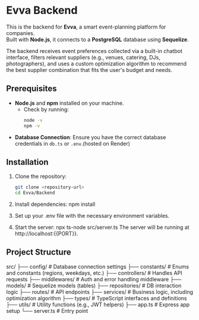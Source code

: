 # Evva Backend

This is the backend for **Evva**, a smart event-planning platform for companies.  
Built with **Node.js**, it connects to a **PostgreSQL** database using **Sequelize**.

The backend receives event preferences collected via a built-in chatbot interface, filters relevant suppliers (e.g., venues, catering, DJs, photographers), and uses a custom optimization algorithm to recommend the best supplier combination that fits the user's budget and needs.

## Prerequisites
- **Node.js** and **npm** installed on your machine.
  - Check by running:
    ```bash
    node -v
    npm -v
    ```
- **Database Connection**: Ensure you have the correct database credentials in `db.ts` or `.env`.(hosted on Render)

## Installation
1. Clone the repository:
   ```bash
   git clone <repository-url>
   cd Evva/Backend


2. Install dependencies:
    npm install

3. Set up your .env file with the necessary environment variables.

4. Start the server:
    npx ts-node src/server.ts
    The server will be running at http://localhost:{{PORT}}.

## Project Structure

src/
├── config/         # Database connection settings
├── constants/      # Enums and constants (regions, weekdays, etc.)
├── controllers/    # Handles API requests
├── middlewares/    # Auth and error handling middleware
├── models/         # Sequelize models (tables)
├── repositories/   # DB interaction logic
├── routes/         # API endpoints
├── services/       # Business logic, including optimization algorithm
├── types/          # TypeScript interfaces and definitions
├── utils/          # Utility functions (e.g., JWT helpers)
├── app.ts          # Express app setup
└── server.ts       # Entry point


